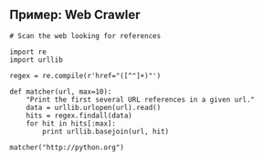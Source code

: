 ## Пример: Web Crawler

    # Scan the web looking for references

    import re
    import urllib

    regex = re.compile(r'href="([^"]+)"')

    def matcher(url, max=10):
        "Print the first several URL references in a given url."
        data = urllib.urlopen(url).read()
        hits = regex.findall(data)
        for hit in hits[:max]:
            print urllib.basejoin(url, hit)

    matcher("http://python.org")
